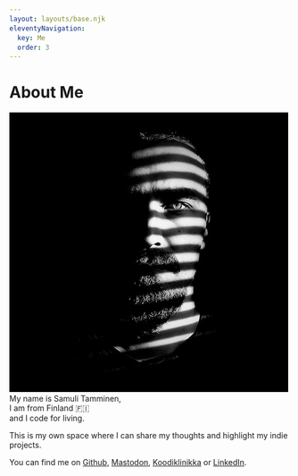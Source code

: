 ```yaml
---
layout: layouts/base.njk
eleventyNavigation:
  key: Me
  order: 3
---
```


# About Me

<div class="flex flex-row gap-10 align-top my-8">
  <img class="rounded-full w-40 h-40" alt="Photo of me" src="selfie.jpg" />

<div>
My name is Samuli Tamminen,<br>
I am from Finland 🇫🇮<br>
and I code for living.

This is my own space where I can share my thoughts and highlight my indie projects.

</div>
</div>

You can find me on
<a href="https://github.com/stami" target="_blank">Github</a>,
<a href="https://mastodon.social/@stami" target="_blank">Mastodon</a>,
<a href="https://koodiklinikka.fi/" target="_blank">Koodiklinikka</a>
or
<a href="https://www.linkedin.com/in/samuli-tamminen-bb625b92" target="_blank">LinkedIn</a>.
